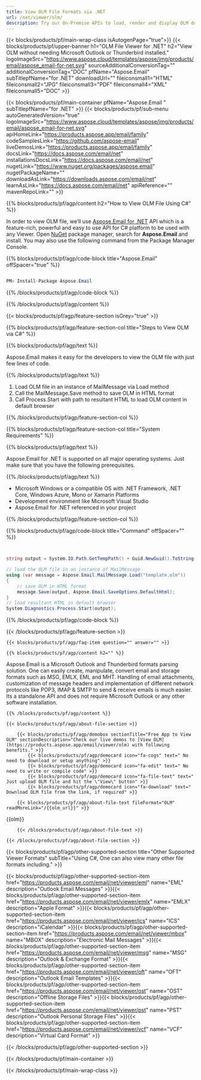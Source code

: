 ```yaml
---
title: View OLM File Formats via .NET 
url: /net/viewer/olm/ 
description: Try our On-Premise APIs to load, render and display OLM documents on .NET Framework, .NET Core, Windows Azure, Mono or Xamarin Platforms.
---
```


{{< blocks/products/pf/main-wrap-class isAutogenPage="true">}}
{{< blocks/products/pf/upper-banner h1="OLM File Viewer for .NET" h2="View OLM without needing Microsoft Outlook or Thunderbird installed." logoImageSrc="https://www.aspose.cloud/templates/aspose/img/products/email/aspose_email-for-net.svg" sourceAdditionalConversionTag="" additionalConversionTag="DOC" pfName="Aspose.Email" subTitlepfName="for .NET" downloadUrl="" fileiconsmall1="HTML" fileiconsmall2="JPG" fileiconsmall3="PDF" fileiconsmall4="XML" fileiconsmall5="DOC" >}}

{{< blocks/products/pf/main-container pfName="Aspose.Email " subTitlepfName="for .NET" >}}
{{< blocks/products/pf/sub-menu autoGeneratedVersion="true" logoImageSrc="https://www.aspose.cloud/templates/aspose/img/products/email/aspose_email-for-net.svg" apiHomeLink="https://products.aspose.app/email/family" codeSamplesLink="https://github.com/aspose-email" liveDemosLink="https://products.aspose.app/email/family" docsLink="https://docs.aspose.com/email/net" installationsDocsLink="https://docs.aspose.com/email/net" nugetLink="https://www.nuget.org/packages/aspose.email" nugetPackageName="" downloadAsLink="https://downloads.aspose.com/email/net" learnAsLink="https://docs.aspose.com/email/net" apiReference="" mavenRepoLink="" >}}

{{% blocks/products/pf/agp/content h2="How to View OLM File Using C#" %}}

In order to view OLM file, we’ll use <a href="https://products.aspose.com/email/net">Aspose.Email for .NET</a> API which is a feature-rich, powerful and easy to use API for C# platform to be used with any Viewer. Open <a href="https://www.nuget.org/packages/aspose.email">NuGet</a> package manager, search for <b>Aspose.Email</b> and install. You may also use the following command from the Package Manager Console.

{{% blocks/products/pf/agp/code-block title="Aspose.Email" offSpacer="true" %}}

```cs

PM> Install-Package Aspose.Email

```

{{% /blocks/products/pf/agp/code-block %}}

{{% /blocks/products/pf/agp/content %}}

{{< blocks/products/pf/agp/feature-section isGrey="true" >}}

{{% blocks/products/pf/agp/feature-section-col title="Steps to View OLM via C#" %}}

{{% blocks/products/pf/agp/text %}}

 Aspose.Email makes it easy for the developers to view the OLM file with just few lines of code.

{{% /blocks/products/pf/agp/text %}}

1. Load OLM file in an instance of MailMessage via Load method
1. Call the MailMessage.Save method to save OLM in HTML format
1. Call Process.Start with path to resultant HTML to load OLM content in default browser


{{% /blocks/products/pf/agp/feature-section-col %}}

{{% blocks/products/pf/agp/feature-section-col title="System Requirements" %}}

{{% blocks/products/pf/agp/text %}}

 Aspose.Email for .NET is supported on all major operating systems. Just make sure that you have the following prerequisites.

{{% /blocks/products/pf/agp/text %}}

-  Microsoft Windows or a compatible OS with .NET Framework, .NET Core, Windows Azure, Mono or Xamarin Platforms
-  Development environment like Microsoft Visual Studio
-  Aspose.Email for .NET referenced in your project

{{% /blocks/products/pf/agp/feature-section-col %}}

{{% blocks/products/pf/agp/code-block title="Command" offSpacer="" %}}

```cs


string output = System.IO.Path.GetTempPath() + Guid.NewGuid().ToString() + ".html";

// load the OLM file in an instance of MailMessage
using (var message = Aspose.Email.MailMessage.Load("template.olm"))
{
    // save OLM in HTML format
    message.Save(output, Aspose.Email.SaveOptions.DefaultHtml);
}
// load resultant HTML in default browser
System.Diagnostics.Process.Start(output);

```

{{% /blocks/products/pf/agp/code-block %}}

{{< /blocks/products/pf/agp/feature-section >}}

    {{< blocks/products/pf/agp/faq-item question="" answer="" >}}
 

<!-- aboutfile Starts -->

    {{% blocks/products/pf/agp/content h2="" %}}

Aspose.Email is a Microsoft Outlook and Thunderbird formats parsing solution. One can easily create, manipulate, convert email and storage formats such as MSG, EMLX, EML and MHT. Handling of email attachments, customization of message headers and implementation of different network protocols like POP3, IMAP & SMTP to send & receive emails is much easier. Its a standalone API and does not require Microsoft Outlook or any other software installation. ‎ ‎



    {{% /blocks/products/pf/agp/content %}}

    {{< blocks/products/pf/agp/about-file-section >}}

        {{< blocks/products/pf/agp/demobox sectionTitle="Free App to View OLM" sectionDescription="Check our live demos to [View OLM](https://products.aspose.app/email/viewer/olm) with following benefits." >}}
            {{< blocks/products/pf/agp/democard icon="fa-cogs" text=" No need to download or setup anything" >}}
            {{< blocks/products/pf/agp/democard icon="fa-edit" text=" No need to write or compile code" >}}
            {{< blocks/products/pf/agp/democard icon="fa-file-text" text=" Just upload OLM file and hit the \"View\" button" >}}
            {{< blocks/products/pf/agp/democard icon="fa-download" text=" Download OLM file from the link, if required" >}}

        {{< blocks/products/pf/agp/about-file-text fileFormat="OLM" readMoreLink="/{{olm_url}}" >}}
{{olm}}

        {{< /blocks/products/pf/agp/about-file-text >}}

    {{< /blocks/products/pf/agp/about-file-section >}}

<!-- aboutfile Ends -->

{{< blocks/products/pf/agp/other-supported-section title="Other Supported Viewer Formats" subTitle="Using C#, One can also view many other file formats including." >}}

{{< blocks/products/pf/agp/other-supported-section-item href="https://products.aspose.com/email/net/viewer/eml" name="EML" description="Outlook Email Messages" >}}{{< blocks/products/pf/agp/other-supported-section-item href="https://products.aspose.com/email/net/viewer/emlx" name="EMLX" description="Apple  Format" >}}{{< blocks/products/pf/agp/other-supported-section-item href="https://products.aspose.com/email/net/viewer/ics" name="ICS" description="iCalendar" >}}{{< blocks/products/pf/agp/other-supported-section-item href="https://products.aspose.com/email/net/viewer/mbox" name="MBOX" description="Electronic Mail Messages" >}}{{< blocks/products/pf/agp/other-supported-section-item href="https://products.aspose.com/email/net/viewer/msg" name="MSG" description="Outlook & Exchange Format" >}}{{< blocks/products/pf/agp/other-supported-section-item href="https://products.aspose.com/email/net/viewer/oft" name="OFT" description="Outlook Email Templates" >}}{{< blocks/products/pf/agp/other-supported-section-item href="https://products.aspose.com/email/net/viewer/ost" name="OST" description="Offline Storage Files" >}}{{< blocks/products/pf/agp/other-supported-section-item href="https://products.aspose.com/email/net/viewer/pst" name="PST" description="Outlook Personal Storage Files" >}}{{< blocks/products/pf/agp/other-supported-section-item href="https://products.aspose.com/email/net/viewer/vcf" name="VCF" description="Virtual Card Format" >}}

{{< /blocks/products/pf/agp/other-supported-section >}}

{{< /blocks/products/pf/main-container >}}
    
{{< /blocks/products/pf/main-wrap-class >}}